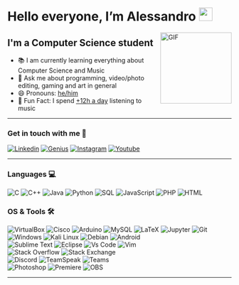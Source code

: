 # Hello everyone, I’m Alessandro <img width="30" height="30" src="https://media.tenor.com/images/3b388fe03da271d2674faf85eb7c3fcd/tenor.gif" />

<img align="right" alt="GIF" height="160px" src="https://media.giphy.com/media/du3J3cXyzhj75IOgvA/giphy.gif" />

## I'm a Computer Science student
- 📚 I am currently learning everything about Computer Science and Music
- 💬 Ask me about programming, video/photo editing, gaming and art in general
- 😄 Pronouns: [he/him](https://www.mypronouns.org/he-him)
- 👾 Fun Fact: I spend [+12h a day](https://user-images.githubusercontent.com/57688261/157446686-4ce9d5da-0476-42a7-b53e-98be3e89c725.jpg)
listening to music

---

### Get in touch with me 📝
[![Linkedin](https://img.shields.io/badge/Linkedin-0A66C2?style=for-the-badge&logo=LinkedIn&logoColor=white)](https://www.linkedin.com/in/alessandropiergiovanni001/)
[![Genius](https://img.shields.io/badge/Genius-FFFF64?style=for-the-badge&logo=Genius&logoColor=black)](https://genius.com/piergyo)
[![Instagram](https://img.shields.io/badge/Instagram-E4405F?style=for-the-badge&logo=Instagram&logoColor=white)](https://www.instagram.com/piergyo/)
[![Youtube](https://img.shields.io/badge/Youtube-FF0000?style=for-the-badge&logo=Youtube&logoColor=white)](https://www.youtube.com/channel/UC3bpxV_soKsSlTcIhj8PzvA)

---

### Languages 💻
![C](https://img.shields.io/badge/c-%2300599C.svg?style=for-the-badge&logo=c&logoColor=white)
![C++](https://img.shields.io/badge/C%2B%2B-00599C?style=for-the-badge&logo=c%2B%2B&logoColor=white)
![Java](https://img.shields.io/badge/java-%23ED8B00.svg?style=for-the-badge&logo=java&logoColor=black)
![Python](https://img.shields.io/badge/python-3670A0?style=for-the-badge&logo=python&logoColor=ffdd54)
![SQL](https://img.shields.io/badge/sql-003B57?style=for-the-badge&logo=sqlite&logoColor=white)
![JavaScript](https://img.shields.io/badge/JavaScript-F7DF1E?style=for-the-badge&logo=JavaScript&logoColor=black)
![PHP](https://img.shields.io/badge/PHP-777BB4?style=for-the-badge&logo=php&logoColor=white)
![HTML](https://img.shields.io/badge/HTML5-E34F26?style=for-the-badge&logo=html5&logoColor=white)

### OS & Tools 🛠
![VirtualBox](https://img.shields.io/badge/VirtualBox-183A61?style=for-the-badge&logo=VirtualBox&logoColor=white)
![Cisco](https://img.shields.io/badge/Cisco-1BA0D7?style=for-the-badge&logo=Cisco&logoColor=white)
![Arduino](https://img.shields.io/badge/Arduino-00979D?style=for-the-badge&logo=Arduino&logoColor=white)
![MySQL](https://img.shields.io/badge/MySQL-4479A1?style=for-the-badge&logo=MySQL&logoColor=white)
![LaTeX](https://img.shields.io/badge/latex-%23008080.svg?style=for-the-badge&logo=latex&logoColor=white)
![Jupyter](https://img.shields.io/badge/jupyter-F37626.svg?style=for-the-badge&logo=jupyter&logoColor=white)
![Git](https://img.shields.io/badge/git-%23F05033.svg?style=for-the-badge&logo=git&logoColor=white)
<br>
![Windows](https://img.shields.io/badge/Windows-0078D6?style=for-the-badge&logo=windows&logoColor=white)
![Kali Linux](https://img.shields.io/badge/Kali_Linux-557C94?style=for-the-badge&logo=kali-linux&logoColor=white) 
![Debian](https://img.shields.io/badge/Debian-A81D33?style=for-the-badge&logo=Debian&logoColor=white)
![Android](https://img.shields.io/badge/Android-3DDC84?style=for-the-badge&logo=Android&logoColor=white)
<br>
![Sublime Text](https://img.shields.io/badge/Sublime%20Text-FF9800?style=for-the-badge&logo=SublimeText&logoColor=white)
![Eclipse](https://img.shields.io/badge/Eclipse-2C2255?style=for-the-badge&logo=Eclipse%20IDE&logoColor=white)
![Vs Code](https://img.shields.io/badge/VS%20Code-007ACC?style=for-the-badge&logo=Visual%20Studio%20Code&logoColor=white)
![Vim](https://img.shields.io/badge/Vim-019733?style=for-the-badge&logo=Vim&logoColor=white)
<br>
![Stack Overflow](https://img.shields.io/badge/Stack%20Overflow-F58025?style=for-the-badge&logo=StackOverflow&logoColor=white)
![Stack Exchange](https://img.shields.io/badge/Stack%20Exchange-1E5397?style=for-the-badge&logo=Stack%20Exchange&logoColor=white)
<br>
![Discord](https://img.shields.io/badge/Discord-5865F2?style=for-the-badge&logo=Discord&logoColor=white)
![TeamSpeak](https://img.shields.io/badge/TeamSpeak-2580C3?style=for-the-badge&logo=TeamSpeak&logoColor=white)
![Teams](https://img.shields.io/badge/Teams-6264A7?style=for-the-badge&logo=Microsoft%20Teams&logoColor=white) 
<br>
![Photoshop](https://img.shields.io/badge/Photoshop-31A8FF?style=for-the-badge&logo=Adobe%20Photoshop&logoColor=white)
![Premiere](https://img.shields.io/badge/Premiere-ab16e0?style=for-the-badge&logo=Adobe%20Premiere%20Pro&logoColor=white)
![OBS](https://img.shields.io/badge/OBS-302E31?style=for-the-badge&logo=OBS%20Studio&logoColor=white)

---

